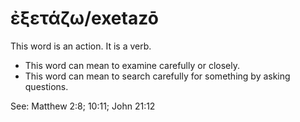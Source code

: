 # ἐξετάζω/exetazō
This word is an action. It is a verb.

* This word can mean to examine carefully or closely.
* This word can mean to search carefully for something by asking questions.

See: Matthew 2:8; 10:11; John 21:12
